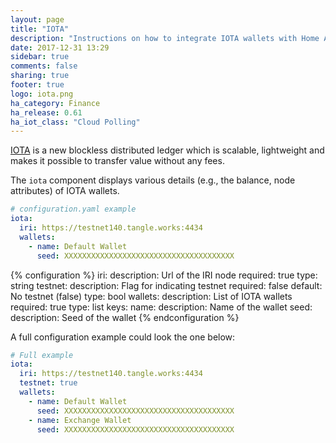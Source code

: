 ```yaml
---
layout: page
title: "IOTA"
description: "Instructions on how to integrate IOTA wallets with Home Assistant."
date: 2017-12-31 13:29
sidebar: true
comments: false
sharing: true
footer: true
logo: iota.png
ha_category: Finance
ha_release: 0.61
ha_iot_class: "Cloud Polling"
---
```


[IOTA](http://iota.org/) is a new blockless distributed ledger which is scalable, lightweight and makes it possible to transfer value without any fees. 

The `iota` component displays various details (e.g., the balance, node attributes) of IOTA wallets.

```yaml
# configuration.yaml example
iota:
  iri: https://testnet140.tangle.works:4434
  wallets:
    - name: Default Wallet
      seed: XXXXXXXXXXXXXXXXXXXXXXXXXXXXXXXXXXXXXX
```

{% configuration %}
iri:
  description: Url of the IRI node
  required: true
  type: string
testnet:
  description: Flag for indicating testnet
  required: false
  default: No testnet (false)
  type: bool
wallets:
  description: List of IOTA wallets
  required: true
  type: list
  keys:
    name:
      description: Name of the wallet
    seed:
      description: Seed of the wallet
{% endconfiguration %}

A full configuration example could look the one below:

```yaml
# Full example
iota:
  iri: https://testnet140.tangle.works:4434
  testnet: true
  wallets:
    - name: Default Wallet
      seed: XXXXXXXXXXXXXXXXXXXXXXXXXXXXXXXXXXXXXX
    - name: Exchange Wallet
      seed: XXXXXXXXXXXXXXXXXXXXXXXXXXXXXXXXXXXXXX
```
